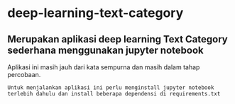 # deep-learning-text-category
Merupakan aplikasi deep learning Text Category sederhana menggunakan jupyter notebook
--------------------------------------------

Aplikasi ini masih jauh dari kata sempurna dan masih dalam tahap percobaan.


    Untuk menjalankan aplikasi ini perlu menginstall jupyter notebook terlebih dahulu dan install beberapa dependensi di requirements.txt